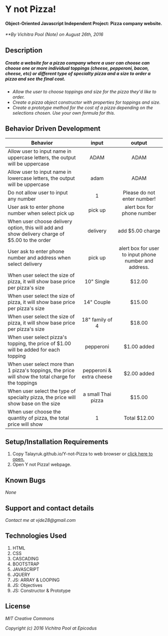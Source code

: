 
# Y not Pizza!

#### Object-Oriented Javascript Independent Project: Pizza company website.

_**By Vichitra Pool (Note) on August 26th, 2016_

## Description

##### _Create a website for a pizza company where a user can choose can choose one or more individual toppings (cheese, pepperoni, bacon, cheese, etc) or different type of specialty pizza and a size to order a pizza and see the final cost._
- _Allow the user to choose toppings and size for the pizza they'd like to order._
- _Create a pizza object constructor with properties for toppings and size._
- _Create a prototype method for the cost of a pizza depending on the selections chosen. Use your own formula for this._


## Behavior Driven Development
|Behavior | input | output|
|--- | :---: | :---: |
|Allow user to input name in uppercase letters, the output will be uppercase | ADAM | ADAM
|Allow user to input name in lowercase letters, the output will be uppercase| adam | ADAM
|Do not allow user to input any number | 1 | Please do not enter number!
|User ask to enter phone number when select pick up | pick up | alert box for phone number
|When user choose delivery option, this will add and show delivery charge of $5.00 to the order | delivery | add $5.00 charge
|User ask to enter phone number and address when select delivery | pick up | alert box for user to input phone number and address.
|When user select the size of pizza, it will show base price per pizza's size | 10" Single | $12.00
|When user select the size of pizza, it will show base price per pizza's size | 14" Couple | $15.00
|When user select the size of pizza, it will show base price per pizza's size | 18" family of 4 | $18.00
|When user select pizza's topping, the price of $1.00 will be added for each topping | pepperoni | $1.00 added
|When user select more than 1 pizza's toppings, the price will show the total charge for the toppings | pepperoni & extra cheese | $2.00 added
|When user select the type of specialty pizza, the price will show base on the size | a small Thai pizza | $15.00
|When user choose the quantity of pizza, the total price will show | 1 | Total $12.00

## Setup/Installation Requirements
1. Copy Talayruk.github.io/Y-not-Pizza to web browser or [click here to open.](http://Talayruk.github.io/Y-not-Pizza)
2. Open Y not Pizza! webpage.

## Known Bugs
_None_

## Support and contact details
_Contact me at vjde28@gmail.com_

## Technologies Used

1. HTML
2. CSS
3. CASCADING
4. BOOTSTRAP
5. JAVASCRIPT
6. JQUERY
7. JS: ARRAY & LOOPING
8. JS: Objectives
9. JS: Constructor & Prototype

## License

_*MIT Creative Commons*_

_Copyright (c) 2016 Vichitra Pool at Epicodus_
